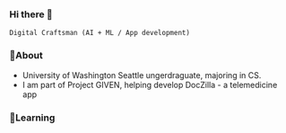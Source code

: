 ### Hi there 👋

`Digital Craftsman (AI + ML / App development)`

### 🌱About
- University of Washington Seattle ungerdraguate, majoring in CS.
- I am part of Project GIVEN, helping develop DocZilla - a telemedicine app

### 🔭Learning
<!--
**esther0402/esther0402** is a ✨ _special_ ✨ repository because its `README.md` (this file) appears on your GitHub profile.

Here are some ideas to get you started:

- 🔭 I’m currently working on ...
- 🌱 I’m currently learning ...
- 👯 I’m looking to collaborate on ...
- 🤔 I’m looking for help with ...
- 💬 Ask me about ...
- 📫 How to reach me: ...
- 😄 Pronouns: ...
- ⚡ Fun fact: ...
-->
